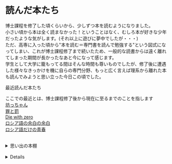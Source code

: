 # 読んだ本たち

博士課程を修了した頃くらいから、少しずつ本を読むようになりました。<br>
小さい頃から本は全く読まなかった！ということはなく、むしろ本が好きな少年だったような気がします。(それ以上に遊びに夢中でしたが・・・)<br>
ただ、高専に入った頃から"本を読む＝専門書を読んで勉強する"という図式になってしまい、これが博士課程修了まで続いたため、一般的な読書からは遠く離れてしまった期間が長かったなあと今になって感じます。<br>
学生として大学に籠もってる間はそんな時間も尊いものでしたが、修了後に遭遇した様々なきっかけを機に自らの専門分野、もっと広く言えば理系から離れた本も読んでみようと思い立った今日この頃でした。


<summary>最近読んだ本たち</summary>

ここでの最近とは、博士課程修了後から現在に至るまでのことを指します<br>
[坊っちゃん](./bool/3gokushi_blue.md)<br>
[罪と罰](./bool/3gokushi_blue.md)<br>
[Die with zero](./bool/3gokushi_blue.md)<br>
[ロシア語の余白の余白](./bool/3gokushi_blue.md)<br>
[ロシア語だけの青春](./bool/3gokushi_blue.md)<br>
</details>
<br>

<details>
<summary>思い出の本棚</summary>

昔読んだ本で、記憶や印象に残っているものたち<br>
[三国志](./bool/3gokushi_blue.md)<br>
[三国志](./bool/3gokushi_blue.md)<br>
[信長私記](./bool/3gokushi_blue.md)<br>
[ライトノベルたち](./bool/3gokushi_blue.md)<br>
[DDD](./bool/3gokushi_blue.md)<br>
[ニュートン特別号](./bool/3gokushi_blue.md)<br>
[キッテル固体物理学](./bool/3gokushi_blue.md)<br>
[基礎物理学演習](./bool/3gokushi_blue.md)<br>
[明快演習 微分積分](./bool/3gokushi_blue.md)<br>
[電子スピン共鳴](./bool/3gokushi_blue.md)<br>
</details>
<br>
<details>

# Return
[チラシの裏に戻る](./zakki.md)<br>
[その他に戻る](../others.md)<br>
[Topに戻る](https://motoyashinozaki.github.io/minidora/)